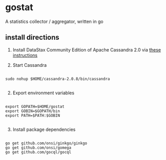 gostat
======

A statistics collector / aggregator, written in go

## install directions ##

1. Install DataStax Community Edition of Apache Cassandra 2.0 via [these instructions](http://www.datastax.com/documentation/cassandra/2.0/cassandra/install/installTarball_t.html)

2. Start Cassandra

<pre><code>
sudo nohup $HOME/cassandra-2.0.8/bin/cassandra

</code></pre>
2. Export environment variables

<pre><code>
export GOPATH=$HOME/gostat
export GOBIN=$GOPATH/bin
export PATH=$PATH:$GOBIN

</code></pre>

3. Install package dependencies

<pre><code>
go get github.com/onsi/ginkgo/ginkgo
go get github.com/onsi/gomega
go get github.com/gocql/gocql

</code></pre>